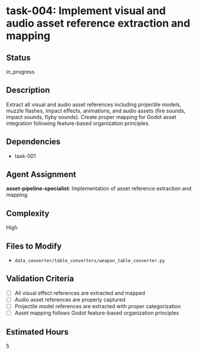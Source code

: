 # task-004: Implement visual and audio asset reference extraction and mapping

## Status
in_progress

## Description
Extract all visual and audio asset references including projectile models, muzzle flashes, impact effects, animations, and audio assets (fire sounds, impact sounds, flyby sounds). Create proper mapping for Godot asset integration following feature-based organization principles.

## Dependencies
- task-001

## Agent Assignment
**asset-pipeline-specialist**: Implementation of asset reference extraction and mapping

## Complexity
High

## Files to Modify
- `data_converter/table_converters/weapon_table_converter.py`

## Validation Criteria
- [ ] All visual effect references are extracted and mapped
- [ ] Audio asset references are properly captured
- [ ] Projectile model references are extracted with proper categorization
- [ ] Asset mapping follows Godot feature-based organization principles

## Estimated Hours
5